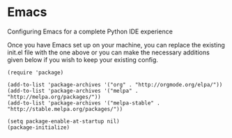 # Emacs
Configuring Emacs for a complete Python IDE experience

Once you have Emacs set up on your machine, you can replace the existing init.el file with the one above or you can make the necessary additions given below if you wish to keep your existing config.

```
(require 'package)

(add-to-list 'package-archives '("org" . "http://orgmode.org/elpa/"))
(add-to-list 'package-archives '("melpa" . "http://melpa.org/packages/"))
(add-to-list 'package-archives '("melpa-stable" . "http://stable.melpa.org/packages/"))

(setq package-enable-at-startup nil)
(package-initialize)
```

